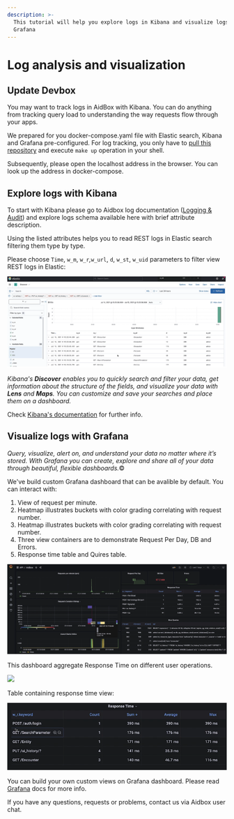 ```yaml
---
description: >-
  This tutorial will help you explore logs in Kibana and visualize logs in
  Grafana
---
```


# Log analysis and visualization

## Update Devbox

You may want to track logs in AidBox with Kibana. You can do anything from tracking query load to understanding the way requests flow through your apps.

We prepared for you docker-compose.yaml file with Elastic search, Kibana and Grafana pre-configured. For log tracking, you only have to [pull this repository](https://github.com/Aidbox/devbox/blob/master/docker-compose.yaml) and execute `make up` operation in your shell.

Subsequently, please open the localhost address in the browser. You can look up the address in docker-compose.

## **Explore logs with Kibana**

To start with Kibana please go to Aidbox log documentation \([Logging & Audit](https://docs.aidbox.app/core-modules/logging-and-audit)\) and explore logs schema available here with brief attribute description.

Using the listed attributes helps you to read REST logs in Elastic search filtering them type by type.

Please choose `Time`, `w_m`, `w_r`_,_`w_url`, `d`, `w_st`, `w_uid` parameters to filter view REST logs in Elastic:

![Elastic Search REST logging](../../.gitbook/assets/image%20%287%29.png)

_Kibana's **Discover** enables you to quickly search and filter your data, get information about the structure of the fields, and visualize your data with **Lens** and **Maps**. You can customize and save your searches and place them on a dashboard._

Check [Kibana's documentation](https://www.elastic.co/guide/en/kibana/current/discover.html) for further info.

## **Visualize logs with Grafana**

_Query, visualize, alert on, and understand your data no matter where it’s stored. With Grafana you can create, explore and share all of your data through beautiful, flexible dashboards._©

We've build custom Grafana dashboard that can be avalible by default. You can interact with:

1. View of request per minute.
2. Heatmap illustrates buckets with color grading correlating with request number. 
3. Heatmap illustrates buckets with color grading correlating with request number. 
4. Three view containers are to demonstrate Request Per Day, DB and Errors. 
5. Response time table and Quires table.

![Grafana UI logging](../../.gitbook/assets/image%20%2851%29.png)

This dashboard aggregate Response Time on different user operations.

![](https://lh5.googleusercontent.com/SFFHXVdIj6WP3afHK5sHtDaWmFSVC15Mez7gWxYde1_ozuOWluL47gsaCgiUK8ia6wiVVyM3vEU8JUFOM2NDAx5n-BaHc0pGZpUjL2M0jWXV5Y1Z6-HLEPfMZgHojX-NVLEDn3bn)

Table containing response time view:

![Response Time logging](../../.gitbook/assets/image%20%2846%29.png)

You can build your own custom views on Grafana dashboard. Please read [Grafana](https://grafana.com/tutorials/grafana-fundamentals/?pg=docs) docs for more info.

If you have any questions, requests or problems, contact us via Aidbox user chat.

